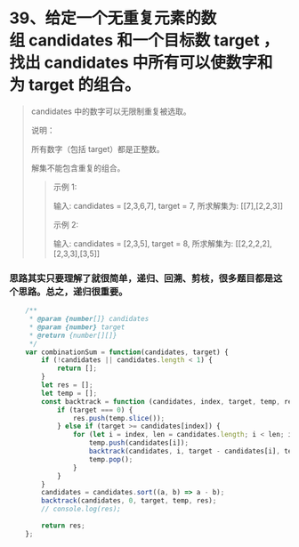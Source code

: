 
# 39、给定一个无重复元素的数组 candidates 和一个目标数 target ，找出 candidates 中所有可以使数字和为 target 的组合。
>
> candidates 中的数字可以无限制重复被选取。
>
> 说明：
>
> 所有数字（包括 target）都是正整数。
>
> 解集不能包含重复的组合。 
>>
>> 示例 1:
>>
>> 输入: candidates = [2,3,6,7], target = 7,
>> 所求解集为: [[7],[2,2,3]]
>>
>> 示例 2:
>>
>> 输入: candidates = [2,3,5], target = 8,
>> 所求解集为: [[2,2,2,2], [2,3,3],[3,5]]

### 思路其实只要理解了就很简单，递归、回溯、剪枝，很多题目都是这个思路。总之，递归很重要。

```js
    /**
     * @param {number[]} candidates
     * @param {number} target
     * @return {number[][]}
     */
    var combinationSum = function(candidates, target) {
        if (!candidates || candidates.length < 1) {
            return [];
        }
        let res = [];
        let temp = [];
        const backtrack = function (candidates, index, target, temp, res) {
            if (target === 0) {
                res.push(temp.slice());
            } else if (target >= candidates[index]) {
                for (let i = index, len = candidates.length; i < len; i++) {
                    temp.push(candidates[i]);
                    backtrack(candidates, i, target - candidates[i], temp, res);
                    temp.pop();
                }
            }
        }
        candidates = candidates.sort((a, b) => a - b);
        backtrack(candidates, 0, target, temp, res);
        // console.log(res);
        
        return res;
    };
```